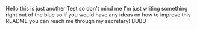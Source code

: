 Hello this is just another Test so don't mind me I'm just writing something right out of the blue so if you would have any ideas on how to improve this README you can reach me through my secretary!
BUBU
